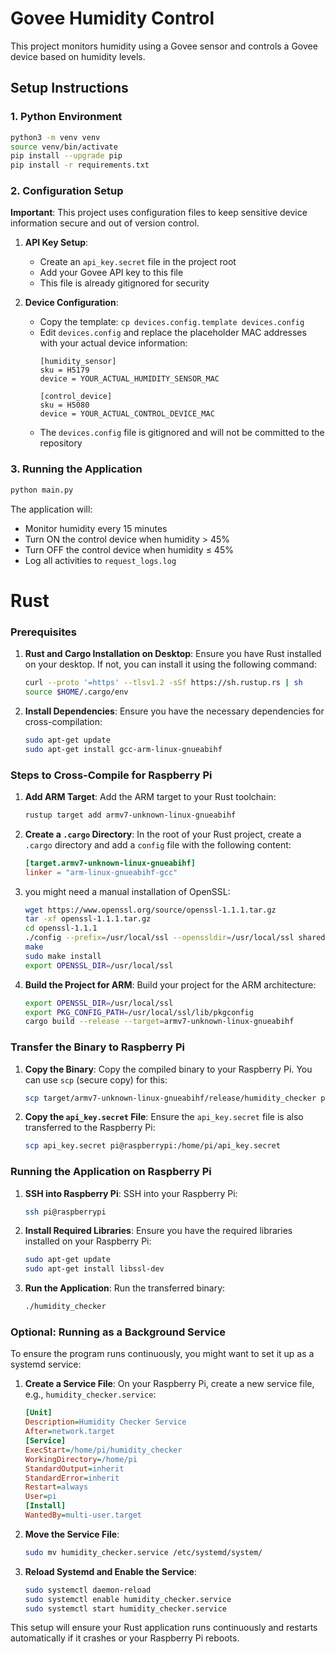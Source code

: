 # Govee Humidity Control

This project monitors humidity using a Govee sensor and controls a Govee device based on humidity levels.

## Setup Instructions

### 1. Python Environment
```sh
python3 -m venv venv
source venv/bin/activate
pip install --upgrade pip
pip install -r requirements.txt
```

### 2. Configuration Setup

**Important**: This project uses configuration files to keep sensitive device information secure and out of version control.

1. **API Key Setup**:
   - Create an `api_key.secret` file in the project root
   - Add your Govee API key to this file
   - This file is already gitignored for security

2. **Device Configuration**:
   - Copy the template: `cp devices.config.template devices.config`
   - Edit `devices.config` and replace the placeholder MAC addresses with your actual device information:
     ```
     [humidity_sensor]
     sku = H5179
     device = YOUR_ACTUAL_HUMIDITY_SENSOR_MAC

     [control_device] 
     sku = H5080
     device = YOUR_ACTUAL_CONTROL_DEVICE_MAC
     ```
   - The `devices.config` file is gitignored and will not be committed to the repository

### 3. Running the Application
```sh
python main.py
```

The application will:
- Monitor humidity every 15 minutes
- Turn ON the control device when humidity > 45%
- Turn OFF the control device when humidity ≤ 45%
- Log all activities to `request_logs.log`

# Rust

### Prerequisites
1. **Rust and Cargo Installation on Desktop**:
   Ensure you have Rust installed on your desktop. If not, you can install it using the following command:
   ```sh
   curl --proto '=https' --tlsv1.2 -sSf https://sh.rustup.rs | sh
   source $HOME/.cargo/env
   ```

2. **Install Dependencies**:
   Ensure you have the necessary dependencies for cross-compilation:
   ```sh
   sudo apt-get update
   sudo apt-get install gcc-arm-linux-gnueabihf
   ```

### Steps to Cross-Compile for Raspberry Pi
1. **Add ARM Target**:
   Add the ARM target to your Rust toolchain:
   ```sh
   rustup target add armv7-unknown-linux-gnueabihf
   ```

2. **Create a `.cargo` Directory**:
   In the root of your Rust project, create a `.cargo` directory and add a `config` file with the following content:
   ```toml
   [target.armv7-unknown-linux-gnueabihf]
   linker = "arm-linux-gnueabihf-gcc"
   ```

3. you might need a manual installation of OpenSSL:
   ```sh
   wget https://www.openssl.org/source/openssl-1.1.1.tar.gz
   tar -xf openssl-1.1.1.tar.gz
   cd openssl-1.1.1
   ./config --prefix=/usr/local/ssl --openssldir=/usr/local/ssl shared zlib
   make
   sudo make install
   export OPENSSL_DIR=/usr/local/ssl
   ```

4. **Build the Project for ARM**:
   Build your project for the ARM architecture:
   ```sh
   export OPENSSL_DIR=/usr/local/ssl
   export PKG_CONFIG_PATH=/usr/local/ssl/lib/pkgconfig
   cargo build --release --target=armv7-unknown-linux-gnueabihf
   ```

### Transfer the Binary to Raspberry Pi
1. **Copy the Binary**:
   Copy the compiled binary to your Raspberry Pi. You can use `scp` (secure copy) for this:
   ```sh
   scp target/armv7-unknown-linux-gnueabihf/release/humidity_checker pi@raspberrypi:/home/pi/humidity_checker
   ```

2. **Copy the `api_key.secret` File**:
   Ensure the `api_key.secret` file is also transferred to the Raspberry Pi:
   ```sh
   scp api_key.secret pi@raspberrypi:/home/pi/api_key.secret
   ```

### Running the Application on Raspberry Pi
1. **SSH into Raspberry Pi**:
   SSH into your Raspberry Pi:
   ```sh
   ssh pi@raspberrypi
   ```

2. **Install Required Libraries**:
   Ensure you have the required libraries installed on your Raspberry Pi:
   ```sh
   sudo apt-get update
   sudo apt-get install libssl-dev
   ```

3. **Run the Application**:
   Run the transferred binary:
   ```sh
   ./humidity_checker
   ```

### Optional: Running as a Background Service
To ensure the program runs continuously, you might want to set it up as a systemd service:

1. **Create a Service File**:
   On your Raspberry Pi, create a new service file, e.g., `humidity_checker.service`:
   ```ini
   [Unit]
   Description=Humidity Checker Service
   After=network.target
   [Service]
   ExecStart=/home/pi/humidity_checker
   WorkingDirectory=/home/pi
   StandardOutput=inherit
   StandardError=inherit
   Restart=always
   User=pi
   [Install]
   WantedBy=multi-user.target
   ```

2. **Move the Service File**:
   ```sh
   sudo mv humidity_checker.service /etc/systemd/system/
   ```

3. **Reload Systemd and Enable the Service**:
   ```sh
   sudo systemctl daemon-reload
   sudo systemctl enable humidity_checker.service
   sudo systemctl start humidity_checker.service
   ```

This setup will ensure your Rust application runs continuously and restarts automatically if it crashes or your Raspberry Pi reboots.
